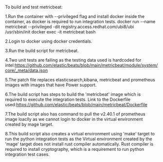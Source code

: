 To build and test metricbeat:

1.Run the container with  --privileged flag and install docker inside the container, as docker is required to run integration tests.
docker run --name metricbeat --privileged -dit registry.access.redhat.com/ubi8/ubi  /usr/sbin/init
docker exec -it metricbeat bash

2.Login to docker using docker credentials.

3.Run the build script for metricbeat.

4.Two unit tests are failing as the testing data used is hardcoded for intel:https://github.com/elastic/beats/blob/main/metricbeat/module/system/core/_meta/data.json

5.The patch file replaces elasticsearch,kibana, metricbeat and prometheus images with images that have Power support.

6.The build script has steps to build the 'metricbeat' image which is required to execute the integration tests. Link to the Dockerfile used:https://github.com/elastic/beats/blob/main/metricbeat/Dockerfile

7.The build script also has command to pull the v2.40.1 of prometheus image loaclly as we cannot login to docker in the virtual environment created by mage target.

8.This build script also creates a virtual environment using 'make' target to run the python integration tests as the Virtual environment created by the 'mage' target does not install rust compiler automatically.
Rust compiler is required to install cryptography, which is a requirement to run python integration test cases.
